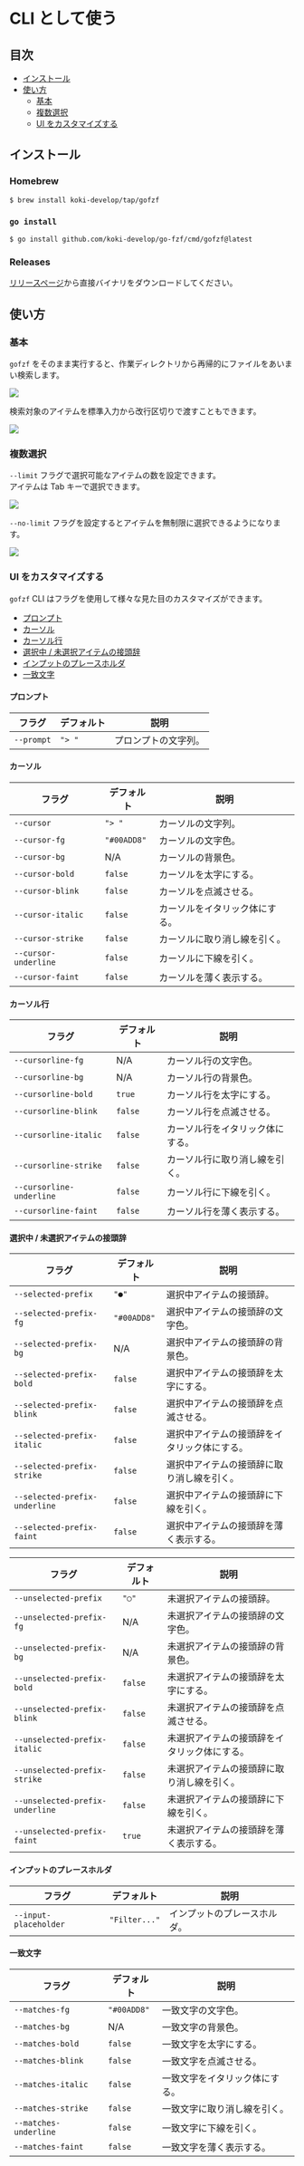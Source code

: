 # CLI として使う

## 目次

- [インストール](#インストール)
- [使い方](#使い方)
  - [基本](#基本)
  - [複数選択](#複数選択)
  - [UI をカスタマイズする](#ui-をカスタマイズする)

## インストール

### Homebrew

```console
$ brew install koki-develop/tap/gofzf
```

### `go install`

```console
$ go install github.com/koki-develop/go-fzf/cmd/gofzf@latest
```

### Releases

[リリースページ](https://github.com/koki-develop/go-fzf/releases/latest)から直接バイナリをダウンロードしてください。

## 使い方

### 基本

`gofzf` をそのまま実行すると、作業ディレクトリから再帰的にファイルをあいまい検索します。

![](./basic.gif)

検索対象のアイテムを標準入力から改行区切りで渡すこともできます。

![](./basic-stdin.gif)

### 複数選択

`--limit` フラグで選択可能なアイテムの数を設定できます。  
アイテムは Tab キーで選択できます。

![](./limit.gif)

`--no-limit` フラグを設定するとアイテムを無制限に選択できるようになります。

![](./no-limit.gif)

### UI をカスタマイズする

`gofzf` CLI はフラグを使用して様々な見た目のカスタマイズができます。

- [プロンプト](#プロンプト)
- [カーソル](#カーソル)
- [カーソル行](#カーソル行)
- [選択中 / 未選択アイテムの接頭辞](#選択中--未選択アイテムの接頭辞)
- [インプットのプレースホルダ](#インプットのプレースホルダ)
- [一致文字](#一致文字)

#### プロンプト

| フラグ     | デフォルト | 説明                 |
| ---------- | ---------- | -------------------- |
| `--prompt` | `"> "`     | プロンプトの文字列。 |

#### カーソル

| フラグ               | デフォルト  | 説明                           |
| -------------------- | ----------- | ------------------------------ |
| `--cursor`           | `"> "`      | カーソルの文字列。             |
| `--cursor-fg`        | `"#00ADD8"` | カーソルの文字色。             |
| `--cursor-bg`        | N/A         | カーソルの背景色。             |
| `--cursor-bold`      | `false`     | カーソルを太字にする。         |
| `--cursor-blink`     | `false`     | カーソルを点滅させる。         |
| `--cursor-italic`    | `false`     | カーソルをイタリック体にする。 |
| `--cursor-strike`    | `false`     | カーソルに取り消し線を引く。   |
| `--cursor-underline` | `false`     | カーソルに下線を引く。         |
| `--cursor-faint`     | `false`     | カーソルを薄く表示する。       |

#### カーソル行

| フラグ                   | デフォルト | 説明                             |
| ------------------------ | ---------- | -------------------------------- |
| `--cursorline-fg`        | N/A        | カーソル行の文字色。             |
| `--cursorline-bg`        | N/A        | カーソル行の背景色。             |
| `--cursorline-bold`      | `true`     | カーソル行を太字にする。         |
| `--cursorline-blink`     | `false`    | カーソル行を点滅させる。         |
| `--cursorline-italic`    | `false`    | カーソル行をイタリック体にする。 |
| `--cursorline-strike`    | `false`    | カーソル行に取り消し線を引く。   |
| `--cursorline-underline` | `false`    | カーソル行に下線を引く。         |
| `--cursorline-faint`     | `false`    | カーソル行を薄く表示する。       |

#### 選択中 / 未選択アイテムの接頭辞

| フラグ                        | デフォルト  | 説明                                         |
| ----------------------------- | ----------- | -------------------------------------------- |
| `--selected-prefix`           | `"●"`       | 選択中アイテムの接頭辞。                     |
| `--selected-prefix-fg`        | `"#00ADD8"` | 選択中アイテムの接頭辞の文字色。             |
| `--selected-prefix-bg`        | N/A         | 選択中アイテムの接頭辞の背景色。             |
| `--selected-prefix-bold`      | `false`     | 選択中アイテムの接頭辞を太字にする。         |
| `--selected-prefix-blink`     | `false`     | 選択中アイテムの接頭辞を点滅させる。         |
| `--selected-prefix-italic`    | `false`     | 選択中アイテムの接頭辞をイタリック体にする。 |
| `--selected-prefix-strike`    | `false`     | 選択中アイテムの接頭辞に取り消し線を引く。   |
| `--selected-prefix-underline` | `false`     | 選択中アイテムの接頭辞に下線を引く。         |
| `--selected-prefix-faint`     | `false`     | 選択中アイテムの接頭辞を薄く表示する。       |

| フラグ                          | デフォルト | 説明                                         |
| ------------------------------- | ---------- | -------------------------------------------- |
| `--unselected-prefix`           | `"◯"`      | 未選択アイテムの接頭辞。                     |
| `--unselected-prefix-fg`        | N/A        | 未選択アイテムの接頭辞の文字色。             |
| `--unselected-prefix-bg`        | N/A        | 未選択アイテムの接頭辞の背景色。             |
| `--unselected-prefix-bold`      | `false`    | 未選択アイテムの接頭辞を太字にする。         |
| `--unselected-prefix-blink`     | `false`    | 未選択アイテムの接頭辞を点滅させる。         |
| `--unselected-prefix-italic`    | `false`    | 未選択アイテムの接頭辞をイタリック体にする。 |
| `--unselected-prefix-strike`    | `false`    | 未選択アイテムの接頭辞に取り消し線を引く。   |
| `--unselected-prefix-underline` | `false`    | 未選択アイテムの接頭辞に下線を引く。         |
| `--unselected-prefix-faint`     | `true`     | 未選択アイテムの接頭辞を薄く表示する。       |

#### インプットのプレースホルダ

| フラグ                | デフォルト    | 説明                         |
| --------------------- | ------------- | ---------------------------- |
| `--input-placeholder` | `"Filter..."` | インプットのプレースホルダ。 |

#### 一致文字

| フラグ                | デフォルト  | 説明                           |
| --------------------- | ----------- | ------------------------------ |
| `--matches-fg`        | `"#00ADD8"` | 一致文字の文字色。             |
| `--matches-bg`        | N/A         | 一致文字の背景色。             |
| `--matches-bold`      | `false`     | 一致文字を太字にする。         |
| `--matches-blink`     | `false`     | 一致文字を点滅させる。         |
| `--matches-italic`    | `false`     | 一致文字をイタリック体にする。 |
| `--matches-strike`    | `false`     | 一致文字に取り消し線を引く。   |
| `--matches-underline` | `false`     | 一致文字に下線を引く。         |
| `--matches-faint`     | `false`     | 一致文字を薄く表示する。       |
